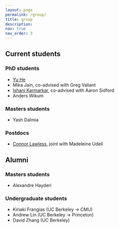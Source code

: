 ```yaml
---
layout: page
permalink: /group/
title: group
description:
nav: true
nav_order: 3
---
```


## **Current students**

### PhD students

- [Yu He](https://dransyhe.github.io/)
- Mika Jain, co-advised with Greg Valiant
- [Ishani Karmarkar](https://ishanikarmarkar.github.io/), co-advised with Aaron Sidford
- Anders Wikum

### Masters students
- Yash Dalmia

### Postdocs
- [Connor Lawless](https://conlaw.github.io/), joint with Madeleine Udell

## **Alumni**

### Masters students
- Alexandre Hayderi

### Undergraduate students
- Kiriaki Frangias (UC Berkeley → CMU)
- Andrew Lin (UC Berkeley → Princeton)
- David Zhang (UC Berkeley)
